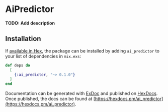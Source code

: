 # AiPredictor

**TODO: Add description**

## Installation

If [available in Hex](https://hex.pm/docs/publish), the package can be installed
by adding `ai_predictor` to your list of dependencies in `mix.exs`:

```elixir
def deps do
  [
    {:ai_predictor, "~> 0.1.0"}
  ]
end
```

Documentation can be generated with [ExDoc](https://github.com/elixir-lang/ex_doc)
and published on [HexDocs](https://hexdocs.pm). Once published, the docs can
be found at [https://hexdocs.pm/ai_predictor](https://hexdocs.pm/ai_predictor).


